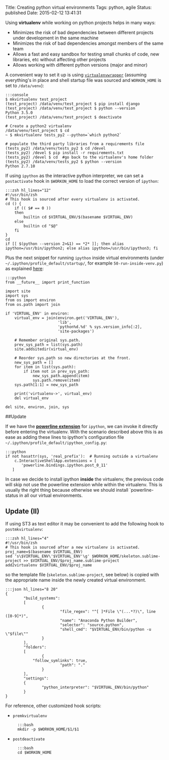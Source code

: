 Title: Creating python virtual environments
Tags: python, agile
Status: published
Date: 2015-02-12 13:41:31

Using **virtualenv** while working on python projects helps in many ways:

- Minimizes the risk of bad dependencies between different projects under
development in the same machine
- Minimizes the risk of bad dependencies amongst members of the same team
- Allows a fast and easy sandbox for testing small chunks of code, new
libraries, etc without affecting other projects
- Allows working with different python versions (major and minor)

A convenient way to set it up is using
[`virtualenvwrapper`](http://virtualenvwrapper.readthedocs.org/en/latest/index.html)
(assuming everything's in place and shell startup file was sourced and
`WORKON_HOME` is set to `/data/venv`):

    :::console
    $ mkvirtualenv test_project
    (test_project) /data/venv/test_project $ pip install django
    (test_project) /data/venv/test_project $ python --version
    Python 3.5.0
    (test_project) /data/venv/test_project $ deactivate

    # Create a python2 virtualenv
    /data/venv/test_project $ cd
    ~ $ mkvirtualenv tests_py2 --python=`which python2`

    # populate the third party libraries from a requirements file
    (tests_py2) /data/venv/tests_py2 $ cd /devel
    (tests_py2) /devel $ pip install -r requirements.txt
    (tests_py2) /devel $ cd  #go back to the virtualenv's home folder
    (tests_py2) /data/venv/tests_py2 $ python --version
    Python 2.7.10


If using `ipython` as the interactive python interpreter, we can set a
`postactivate` hook in `$WORKON_HOME` to load the correct version of
`ipython`:

    :::zsh hl_lines="12"
    #!/usr/bin/zsh
    # This hook is sourced after every virtualenv is activated.
    cd () {
        if (( $# == 0 ))
        then
            builtin cd $VIRTUAL_ENV/$(basename $VIRTUAL_ENV)
        else
            builtin cd "$@"
        fi
    }
    cd
    if [[ $(python --version 2>&1) == *2* ]]; then alias ipython=/usr/bin/ipython2; else alias ipython=/usr/bin/ipython3; fi

Plus the next snippet for running `ipython` inside virtual environments (under
`~/.ipython/profile_default/startup/`, for example `50-run-inside-venv.py`) as
explained [here](http://igotgenes.blogspot.com.es/2010/01/interactive-sandboxes-using-ipython.html):

    :::python
    from __future__ import print_function
    
    import site
    import sys
    from os import environ
    from os.path import join
    
    if 'VIRTUAL_ENV' in environ:
        virtual_env = join(environ.get('VIRTUAL_ENV'),
                           'lib',
                           'python%d.%d' % sys.version_info[:2],
                           'site-packages')
    
        # Remember original sys.path.
        prev_sys_path = list(sys.path)
        site.addsitedir(virtual_env)
    
        # Reorder sys.path so new directories at the front.
        new_sys_path = []
        for item in list(sys.path):
            if item not in prev_sys_path:
                new_sys_path.append(item)
                sys.path.remove(item)
        sys.path[1:1] = new_sys_path
    
        print('virtualenv->', virtual_env)
        del virtual_env
    
    del site, environ, join, sys


##Update

If we have the <u>**powerline extension**</u> for `ipython`, we can invoke it
directly before entering the virtualenv.
With the scenario described above this is as ease as adding these lines to
ipython's configuration file `~/.ipython/profile_default/ipython_config.py`:

    :::python
    if not hasattr(sys, 'real_prefix'):  # Running outside a virtualenv
        c.InteractiveShellApp.extensions = [
           'powerline.bindings.ipython.post_0_11'
       ]

In case we decide to install ipython **inside** the virtualenv, the previous
code will skip not use the powerline extension while within the virtualenv.
This is usually the right thing because otherwise we should install
`powerline-status in all our virtual environments.

## Update (II)

If using ST3 as text editor it may be convenient to add the following hook to
`postmkvirtualenv`:

    :::zsh hl_lines="4"
    #!/usr/bin/zsh
    # This hook is sourced after a new virtualenv is activated.
    proj_name=$(basename $VIRTUAL_ENV)
    sed 's\$VIRTUAL_ENV\'$VIRTUAL_ENV'\g' $WORKON_HOME/skeleton.sublime-project >> $VIRTUAL_ENV/$proj_name.sublime-project
    add2virtualenv $VIRTUAL_ENV/$proj_name

so the template file (`skeleton.sublime-project`, see below) is copied with
the appropriate name inside the newly created virtual environment.

    :::json hl_lines="8 20"   
    {
            "build_systems":
            [
                    {
                            "file_regex": "^[ ]*File \"(...*?)\", line ([0-9]*)",
                            "name": "Anaconda Python Builder",
                            "selector": "source.python",
                            "shell_cmd": "$VIRTUAL_ENV/bin/python -u \"$file\""
                    }
            ],
            "folders":
            [
                    {
                "follow_symlinks": true,
                            "path": "."
                    }
            ],
            "settings":
            {
                    "python_interpreter": "$VIRTUAL_ENV/bin/python"
            }
    }

For reference, other customized hook scripts:

- `premkvirtualenv`

        :::bash
        mkdir -p $WORKON_HOME/$1/$1

- `postdeactivate`

        :::bash
        cd $WORKON_HOME
